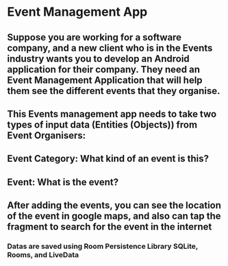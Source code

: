 # Event Management App 

## Suppose you are working for a software company, and a new client who is in the Events industry wants you to develop an Android application for their company. They need an Event Management Application that will help them see the different events that they organise.

## This Events management app needs to take two types of input data (Entities (Objects)) from Event Organisers:

## Event Category: What kind of an event is this?
## Event: What is the event? 

## After adding the events, you can see the location of the event in google maps, and also can tap the fragment to search for the event in the internet  

### Datas are saved using Room Persistence Library SQLite, Rooms, and LiveData 